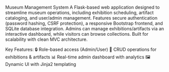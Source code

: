 Museum Management System
A Flask-based web application designed to streamline museum operations, including exhibition scheduling, artifact cataloging, and user/admin management. Features secure authentication (password hashing, CSRF protection), a responsive Bootstrap frontend, and SQLite database integration. Admins can manage exhibitions/artifacts via an interactive dashboard, while visitors can browse collections. Built for scalability with clean MVC architecture.

Key Features:
🔒 Role-based access (Admin/User)
📅 CRUD operations for exhibitions & artifacts
📊 Real-time admin dashboard with analytics
🖼️ Dynamic UI with Jinja2 templating
